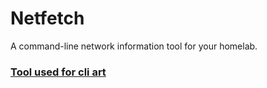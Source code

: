 # Netfetch
A command-line network information tool for your homelab.


### [Tool used for cli art](https://github.com/TheZoraiz/ascii-image-converter)
